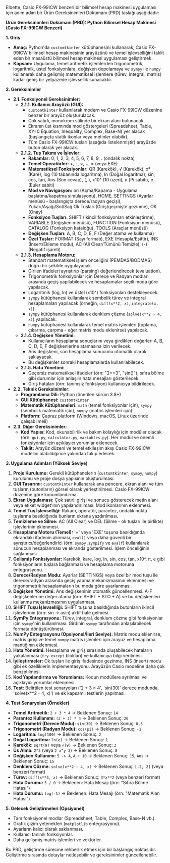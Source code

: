 Elbette, Casio FX-99ICW benzeri bir bilimsel hesap makinesi uygulaması için adım adım bir Ürün Gereksinimleri Dokümanı (PRD) taslağı aşağıdadır:

**Ürün Gereksinimleri Dokümanı (PRD): Python Bilimsel Hesap Makinesi (Casio FX-99ICW Benzeri)**

**1. Giriş**

*   **Amaç:** Python'da `customtkinter` kütüphanesini kullanarak, Casio FX-99ICW bilimsel hesap makinesinin arayüzünü ve temel işlevselliğini taklit eden bir masaüstü bilimsel hesap makinesi uygulaması geliştirmek.
*   **Kapsam:** Uygulama, temel aritmetik işlemlerden trigonometrik, logaritmik, üstel fonksiyonlara, değişken depolamaya ve `sympy` ile `numpy` kullanarak daha gelişmiş matematiksel işlemlere (türev, integral, matris) kadar geniş bir yelpazede işlevsellik sunacaktır.

**2. Gereksinimler**

*   **2.1. Fonksiyonel Gereksinimler:**
    *   **2.1.1. Kullanıcı Arayüzü (GUI):**
        *   `customtkinter` kullanılarak modern ve Casio FX-99ICW düzenine benzer bir arayüz oluşturulacak.
        *   Çok satırlı, monokrom stilinde bir ekran alanı bulunacak.
        *   Ekranın üst kısmında mod göstergeleri (Spreadsheet, Table, XY=0 Equation, Inequality, Complex, Base-N) yer alacak (başlangıçta statik ikonlar veya metinler olabilir).
        *   Tüm Casio FX-99ICW tuşları (aşağıda listelenmiştir) arayüzde buton olarak yer alacak.
    *   **2.1.2. Tuş Takımı ve İşlevler:**
        *   **Rakamlar:** 0, 1, 2, 3, 4, 5, 6, 7, 8, 9, . (ondalık nokta)
        *   **Temel Operatörler:** +, -, ×, ÷, = (veya EXE)
        *   **Matematiksel Fonksiyonlar:** QR (Karekök), √ (Karekök), x² (Kare), log (10 tabanında logaritma), ln (Doğal logaritma), sin, cos, tan, Ans (Son cevap), (, ), x10^ (10 üzeri), π (Pi sabiti), e (Euler sabiti)
        *   **Mod ve Navigasyon:** on (Açma/Kapama - Uygulama başlatma/kapatma simülasyonu), HOME, SETTINGS (Ayarlar menüsü - başlangıçta derece/radyan geçişi), Yukarı/Aşağı/Sol/Sağ Ok Tuşları (Giriş/geçmişte gezinme), OK (Onay)
        *   **Fonksiyon Tuşları:** SHIFT (İkincil fonksiyonları etkinleştirme), VARIABLE (Değişken menüsü), FUNCTION (Fonksiyon menüsü), CATALOG (Fonksiyon kataloğu), TOOLS (Araçlar menüsü)
        *   **Değişken Tuşları:** A, B, C, D, E, F (Değer atama ve kullanma)
        *   **Özel Tuşlar:** FORMAT (Sayı formatı), EXE (Hesapla/Eşittir), INS (İnsert/Ekleme modu), AC (All Clear/Tümünü Temizle), (-) (Negatif işareti)
    *   **2.1.3. Hesaplama Motoru:**
        *   Standart matematiksel işlem önceliğini (PEMDAS/BODMAS) doğru bir şekilde uygulayacak.
        *   Girilen ifadeleri ayrıştırıp (parsing) değerlendirecek (evaluation).
        *   Trigonometrik fonksiyonlar için Derece ve Radyan modları arasında geçiş yapılabilecek ve hesaplamalar seçili moda göre yapılacak.
        *   Logaritmik (log, ln) ve üstel (x10^) fonksiyonları destekleyecek.
        *   `sympy` kütüphanesi kullanılarak sembolik türev ve integral hesaplamaları yapılacak (örneğin, `diff(x**2, x)`, `integrate(x, x)`).
        *   `sympy` kütüphanesi kullanılarak denklem çözme (`solve(x**2 - 4, x)`) yapılacak.
        *   `numpy` kütüphanesi kullanılarak temel matris işlemleri (toplama, çıkarma, çarpma - eğer matris modu eklenirse) yapılacak.
    *   **2.1.4. Değişken Yönetimi:**
        *   Kullanıcıların hesaplama sonuçlarını veya girdikleri değerleri A, B, C, D, E, F değişkenlerine atamasına izin verilecek.
        *   Ans değişkeni, son hesaplama sonucunu otomatik olarak saklayacak.
        *   Bu değişkenler sonraki hesaplamalarda kullanılabilecek.
    *   **2.1.5. Hata Yönetimi:**
        *   Geçersiz matematiksel ifadeler (örn: "2++3", "sin()"), sıfıra bölme gibi durumlar için anlaşılır hata mesajları gösterilecek.
        *   Giriş hataları (örn: tanımsız fonksiyon) kullanıcıya bildirilecek.
*   **2.2. Teknik Gereksinimler:**
    *   **Programlama Dili:** Python (önerilen sürüm 3.8+)
    *   **GUI Kütüphanesi:** `customtkinter`
    *   **Matematik Kütüphaneleri:** `math` (temel fonksiyonlar için), `sympy` (sembolik matematik için), `numpy` (matris işlemleri için)
    *   **Platform:** Çapraz platform (Windows, macOS, Linux üzerinde çalışabilmeli)
*   **2.3. Diğer Gereksinimler:**
    *   **Kod Yapısı:** Kod, okunabilirlik ve bakım kolaylığı için modüler olacak (örn: `gui.py`, `calculator.py`, `variables.py`). Her modül ve önemli fonksiyonlar için açıklayıcı yorumlar eklenecek.
    *   **Taklit:** Arayüz düzeni ve temel etkileşim akışı Casio FX-99ICW modelini olabildiğince yakından takip edecek.

**3. Uygulama Adımları (Yüksek Seviye)**

1.  **Proje Kurulumu:** Gerekli kütüphanelerin (`customtkinter`, `sympy`, `numpy`) kurulumu ve proje dosya yapısının oluşturulması.
2.  **GUI Tasarımı:** `customtkinter` kullanarak ana pencere, ekran alanı ve tüm tuşların (butonların) görsel olarak yerleştirilmesi. Casio FX-99ICW düzenine göre konumlandırma.
3.  **Ekran Uygulaması:** Çok satırlı girişi ve sonucu gösterecek metin alanı veya etiket widget'ının yapılandırılması. Mod ikonlarının eklenmesi.
4.  **Temel Tuş İşlevselliği:** Rakam, operatör, parantez, ondalık nokta tuşlarına basıldığında bunların ekrana yazdırılması.
5.  **Temizleme ve Silme:** AC (All Clear) ve DEL (Silme - ok tuşları ile birlikte) işlevlerinin eklenmesi.
6.  **Hesaplama Motoru (Temel):** '=' veya 'EXE' tuşuna basıldığında ekrandaki ifadenin alınması, `eval()` veya daha güvenli bir ayrıştırıcı/değerlendirici (örn: `sympy.sympify` ve `evalf`) kullanılarak sonucun hesaplanması ve ekranda gösterilmesi. İşlem önceliğinin sağlanması.
7.  **Gelişmiş Fonksiyonlar:** Karekök, kare, log, ln, sin, cos, tan, x10^, π, e gibi fonksiyonların tuşlara bağlanması ve hesaplama motoruna entegrasyonu.
8.  **Derece/Radyan Modu:** Ayarlar (SETTINGS) veya özel bir mod tuşu ile derece/radyan arasında geçiş yapma mekanizmasının eklenmesi ve trigonometrik hesaplamaların bu moda göre ayarlanması.
9.  **Değişken Yönetimi:** Ans değişkeninin otomatik güncellenmesi. A-F değişkenlerine değer atama (örn: SHIFT + STO + A) ve bu değişkenleri kullanma mekanizmasının uygulanması.
10. **SHIFT Tuşu İşlevselliği:** SHIFT tuşuna basıldığında butonların ikincil işlevlerinin (örn: sin -> asin) aktif hale gelmesi.
11. **SymPy Entegrasyonu:** Türev, integral, denklem çözme gibi fonksiyonlar için `sympy`'nin kullanılması. Girdinin `sympy` tarafından anlaşılabilecek formata dönüştürülmesi.
12. **NumPy Entegrasyonu (Opsiyonel/İleri Seviye):** Matris modu eklenirse, matris girişi ve temel `numpy` matris işlemleri için arayüz ve hesaplama mantığının eklenmesi.
13. **Hata Yönetimi:** Hesaplama ve giriş sırasında oluşabilecek hataların yakalanması (`try-except` blokları) ve kullanıcıya bilgi verilmesi.
14. **İyileştirmeler:** Ok tuşları ile giriş ifadesinde gezinme, INS (insert) modu gibi ek özelliklerin implementasyonu. Arayüzün Casio modeline daha çok benzetilmesi.
15. **Kod Yapılandırma ve Yorumlama:** Kodun modüllere ayrılması ve açıklayıcı yorumlar eklenmesi.
16. **Test:** Belirtilen test senaryoları ('2 + 3 × 4', 'sin(30)' derece modunda, 'solve(x**2 - 4, x)') ve ek kapsamlı testlerin yapılması.

**4. Test Senaryoları (Örnekler)**

*   **Temel Aritmetik:** `2 + 3 * 4` -> Beklenen Sonuç: `14`
*   **Parantez Kullanımı:** `(2 + 3) * 4` -> Beklenen Sonuç: `20`
*   **Trigonometri (Derece Modu):** `sin(30)` -> Beklenen Sonuç: `0.5`
*   **Trigonometri (Radyan Modu):** `cos(pi)` -> Beklenen Sonuç: `-1`
*   **Logaritma:** `log(100)` -> Beklenen Sonuç: `2`
*   **Doğal Logaritma:** `ln(e)` -> Beklenen Sonuç: `1`
*   **Karekök:** `sqrt(9)` veya `√(9)` -> Beklenen Sonuç: `3`
*   **Üs Alma:** `2^3` (veya `2 x^y 3`) -> Beklenen Sonuç: `8`
*   **Değişken Kullanımı:** `5 -> A`, `A + 10` -> Beklenen Sonuç: `15`, `Ans` -> Beklenen Sonuç: `15`
*   **Denklem Çözme:** `solve(x**2 - 4, x)` -> Beklenen Sonuç: `[-2, 2]` (veya benzeri format)
*   **Türev:** `diff(x**3, x)` -> Beklenen Sonuç: `3*x**2` (veya benzeri format)
*   **Hata Durumu:** `5 / 0` -> Beklenen: Hata Mesajı (örn: "Sıfıra Bölme Hatası")
*   **Hata Durumu:** `log(-1)` -> Beklenen: Hata Mesajı (örn: "Matematik Alan Hatası")

**5. Gelecek Geliştirmeleri (Opsiyonel)**

*   Tam fonksiyonel modlar (Spreadsheet, Table, Complex, Base-N vb.).
*   Grafik çizim yetenekleri (`matplotlib` entegrasyonu).
*   Ayarların kalıcı olarak saklanması.
*   Kullanıcı tanımlı fonksiyonlar.
*   Daha gelişmiş matris işlemleri ve vektörler.

Bu PRD, geliştirme sürecine rehberlik etmek için bir başlangıç noktasıdır. Geliştirme sırasında detaylar netleşebilir ve gereksinimler güncellenebilir.